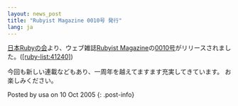 ```yaml
---
layout: news_post
title: "Rubyist Magazine 0010号 発行"
lang: ja
---
```


[日本Rubyの会][1]より、ウェブ雑誌[Rubyist
Magazine][2]の[0010号][3]がリリースされました。([\[ruby-list:41240\]][4])

今回も新しい連載などもあり、一周年を越えてますます充実してきています。 お楽しみください。

Posted by usa on 10 Oct 2005
{: .post-info}



[1]: http://jp.rubyist.net/ 
[2]: http://jp.rubyist.net/magazine/ 
[3]: http://jp.rubyist.net/magazine/?0010 
[4]: http://blade.nagaokaut.ac.jp/cgi-bin/scat.rb/ruby/ruby-list/41240 
